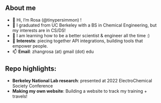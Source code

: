 ## About me
- 👋 Hi, I’m Rosa (@tinypersimmon) !
- 👀 I graduated from UC Berkeley with a BS in Chemical Engineering, but my interests are in CS/DS!
- 🌱 I am learning how to be a better scientist & engineer all the time :)
- 💞️ **Interests**: piecing together API integrations, building tools that empower people.
- 📫 **Email**: zhangrosa (at) gmail (dot) edu

## Repo highlights:
- **Berkeley National Lab research**: presented at 2022 ElectroChemical Society Conference
- **Making my own website**: Building a website to track my training + travels!

<!---
tinypersimmon/tinypersimmon is a ✨ special ✨ repository because its `README.md` (this file) appears on your GitHub profile.
You can click the Preview link to take a look at your changes.
--->
